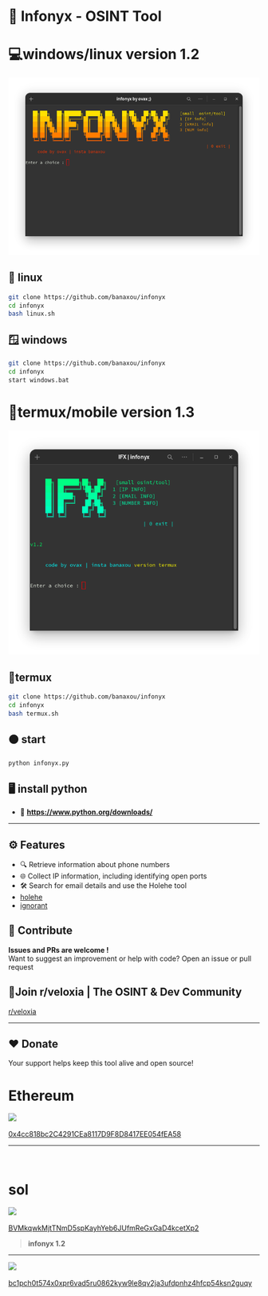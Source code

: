 # 🔎 Infonyx - OSINT Tool 
# 💻windows/linux version 1.2
![menu](menu.png)
## 🐧 linux
```bash 
git clone https://github.com/banaxou/infonyx
cd infonyx
bash linux.sh
```
## 🪟 windows
```bash
git clone https://github.com/banaxou/infonyx
cd infonyx
start windows.bat
```
# 📱termux/mobile version 1.3 
![tmx](ifx.png)

## 📱termux 
```bash
git clone https://github.com/banaxou/infonyx
cd infonyx
bash termux.sh
```
##  🟠 start 
```python
python infonyx.py
```
## 🖥️ install python
- 🐍 **https://www.python.org/downloads/**


---
## ⚙️ Features

- 🔍 Retrieve information about phone numbers
- 🌐 Collect IP information, including identifying open ports
- 🛠️ Search for email details and use the Holehe tool
- [holehe](https://github.com/megadose/holehe)
- [ignorant](https://github.com/megadose/ignorant)

## 🌸 Contribute

**Issues and PRs are welcome !**  
Want to suggest an improvement or help with code? Open an issue or pull request 
## 💬​ **Join r/veloxia | The OSINT & Dev Community**  
[r/veloxia](https://www.reddit.com/r/veloxia/)

---
## ❤️ Donate

Your support helps keep this tool alive and open source!

<h1>Ethereum</h1>
<img src="https://upload.wikimedia.org/wikipedia/commons/0/05/Ethereum_logo_2014.svg" width="20">  

[0x4cc818bc2C4291CEa8117D9F8D8417EE054fEA58](https://etherscan.io/address/0x4cc818bc2C4291CEa8117D9F8D8417EE054fEA58)

---
‎<h1>sol</h1>
<img src="https://raw.githubusercontent.com/trustwallet/assets/master/blockchains/solana/info/logo.png" width="20">

[BVMkqwkMjtTNmD5spKayhYeb6JUfmReGxGaD4kcetXp2](https://solscan.io/account/BVMkqwkMjtTNmD5spKayhYeb6JUfmReGxGaD4kcetXp2)

> **infonyx 1.2**
---



<img src="https://upload.wikimedia.org/wikipedia/commons/4/46/Bitcoin.svg" width="20"> 
 
[bc1pch0t574x0xpr6vad5ru0862kyw9le8qv2ja3ufdpnhz4hfcp54ksn2guqy](https://blockchair.com/bitcoin/address/bc1pch0t574x0xpr6vad5ru0862kyw9le8qv2ja3ufdpnhz4hfcp54ksn2guqy)
